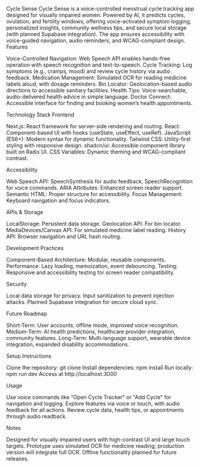 Cycle Sense
Cycle Sense is a voice-controlled menstrual cycle tracking app designed for visually impaired women. Powered by AI, it predicts cycles, ovulation, and fertility windows, offering voice-activated symptom logging, personalized insights, community wellness tips, and secure local storage (with planned Supabase integration). The app ensures accessibility with voice-guided navigation, audio reminders, and WCAG-compliant design.
Features

Voice-Controlled Navigation: Web Speech API enables hands-free operation with speech recognition and text-to-speech.
Cycle Tracking: Log symptoms (e.g., cramps, mood) and review cycle history via audio feedback.
Medication Management: Simulated OCR for reading medicine labels aloud, with dosage reminders.
Bin Locator: Geolocation-based audio directions to accessible sanitary facilities.
Health Tips: Voice-searchable, audio-delivered health advice in simple language.
Doctor Connect: Accessible interface for finding and booking women’s health appointments.

Technology Stack
Frontend

Next.js: React framework for server-side rendering and routing.
React: Component-based UI with hooks (useState, useEffect, useRef).
JavaScript (ES6+): Modern syntax for dynamic functionality.
Tailwind CSS: Utility-first styling with responsive design.
shadcn/ui: Accessible component library built on Radix UI.
CSS Variables: Dynamic theming and WCAG-compliant contrast.

Accessibility

Web Speech API: SpeechSynthesis for audio feedback, SpeechRecognition for voice commands.
ARIA Attributes: Enhanced screen reader support.
Semantic HTML: Proper structure for accessibility.
Focus Management: Keyboard navigation and focus indicators.

APIs & Storage

LocalStorage: Persistent data storage.
Geolocation API: For bin locator.
MediaDevices/Canvas API: For simulated medicine label reading.
History API: Browser navigation and URL hash routing.

Development Practices

Component-Based Architecture: Modular, reusable components.
Performance: Lazy loading, memoization, event debouncing.
Testing: Responsive and accessibility testing for screen reader compatibility.

Security

Local data storage for privacy.
Input sanitization to prevent injection attacks.
Planned Supabase integration for secure cloud sync.

Future Roadmap

Short-Term: User accounts, offline mode, improved voice recognition.
Medium-Term: AI health predictions, healthcare provider integration, community features.
Long-Term: Multi-language support, wearable device integration, expanded disability accommodations.

Setup Instructions

Clone the repository: git clone <repo-url>
Install dependencies: npm install
Run locally: npm run dev
Access at http://localhost:3000

Usage

Use voice commands like "Open Cycle Tracker" or "Add Cycle" for navigation and logging.
Explore features via voice or touch, with audio feedback for all actions.
Review cycle data, health tips, or appointments through audio readback.

Notes

Designed for visually impaired users with high-contrast UI and large touch targets.
Prototype uses simulated OCR for medicine reading; production version will integrate full OCR.
Offline functionality planned for future releases.
